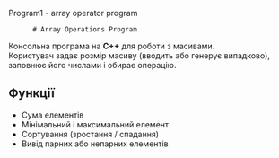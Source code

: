 Program1 - array operator program

          # Array Operations Program

Консольна програма на **C++** для роботи з масивами.  
Користувач задає розмір масиву (вводить або генерує випадково), заповнює його числами і обирає операцію.

## Функції
- Сума елементів
- Мінімальний і максимальний елемент
- Сортування (зростання / спадання)
- Вивід парних або непарних елементів
        

